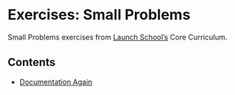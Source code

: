 # Exercises: Small Problems

Small Problems exercises from [Launch School’s](https://launchschool.com) Core Curriculum.

## Contents
* [Documentation Again](documentation_again.md)
